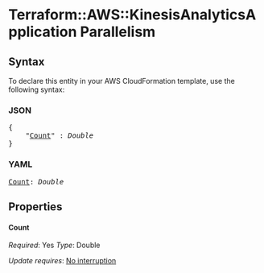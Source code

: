 # Terraform::AWS::KinesisAnalyticsApplication Parallelism

## Syntax

To declare this entity in your AWS CloudFormation template, use the following syntax:

### JSON

<pre>
{
    "<a href="#count" title="Count">Count</a>" : <i>Double</i>
}
</pre>

### YAML

<pre>
<a href="#count" title="Count">Count</a>: <i>Double</i>
</pre>

## Properties

#### Count

_Required_: Yes
_Type_: Double

_Update requires_: [No interruption](https://docs.aws.amazon.com/AWSCloudFormation/latest/UserGuide/using-cfn-updating-stacks-update-behaviors.html#update-no-interrupt)

